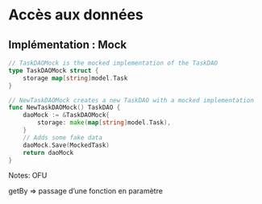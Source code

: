 <!-- .slide: class="with-code-bg-dark" -->

# Accès aux données

## Implémentation : Mock

```go
// TaskDAOMock is the mocked implementation of the TaskDAO
type TaskDAOMock struct {
    storage map[string]model.Task
}

// NewTaskDAOMock creates a new TaskDAO with a mocked implementation
func NewTaskDAOMock() TaskDAO {
    daoMock := &TaskDAOMock{
        storage: make(map[string]model.Task),
    }
    // Adds some fake data
    daoMock.Save(MockedTask)
    return daoMock
}
```

Notes:
OFU

getBy ⇒ passage d’une fonction en paramètre
